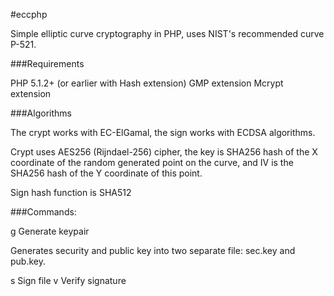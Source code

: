 #eccphp

Simple elliptic curve cryptography in PHP, uses NIST's recommended curve P-521.

###Requirements

PHP 5.1.2+ (or earlier with Hash extension)
GMP extension
Mcrypt extension

###Algorithms

The crypt works with EC-ElGamal, the sign works with ECDSA algorithms.

Crypt uses AES256 (Rijndael-256) cipher, the key is SHA256 hash of the X coordinate of the random generated point on the curve, and IV is the SHA256 hash of the Y coordinate of this point.

Sign hash function is SHA512

###Commands:

 g                     Generate keypair

Generates security and public key into two separate file: sec.key and pub.key.


 s <seckey> <file>     Sign file
 v <pubkey> <file>     Verify signature

